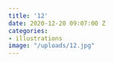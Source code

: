 ```yaml
---
title: '12'
date: 2020-12-20 09:07:00 Z
categories:
- illustrations
image: "/uploads/12.jpg"
---
```


